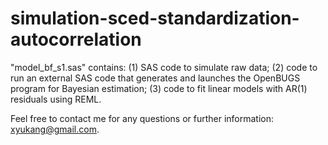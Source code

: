 # simulation-sced-standardization-autocorrelation

"model_bf_s1.sas" contains: 
(1) SAS code to simulate raw data; 
(2) code to run an external SAS code that generates and launches the OpenBUGS program for Bayesian estimation; 
(3) code to fit linear models with AR(1) residuals using REML.

Feel free to contact me for any questions or further information: xyukang@gmail.com.
